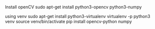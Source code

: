 Install openCV
sudo apt-get install python3-opencv python3-numpy

using venv
sudo apt-get install python3-virtualenv
virtualenv -p python3 venv
source venv/bin/activate
pip install opencv-python numpy